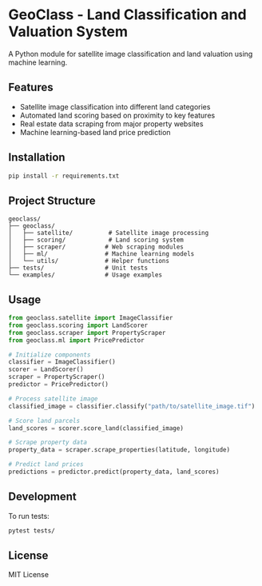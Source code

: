 # GeoClass - Land Classification and Valuation System

A Python module for satellite image classification and land valuation using machine learning.

## Features

- Satellite image classification into different land categories
- Automated land scoring based on proximity to key features
- Real estate data scraping from major property websites
- Machine learning-based land price prediction

## Installation

```bash
pip install -r requirements.txt
```

## Project Structure

```
geoclass/
├── geoclass/
│   ├── satellite/          # Satellite image processing
│   ├── scoring/            # Land scoring system
│   ├── scraper/           # Web scraping modules
│   ├── ml/                # Machine learning models
│   └── utils/             # Helper functions
├── tests/                 # Unit tests
└── examples/              # Usage examples
```

## Usage

```python
from geoclass.satellite import ImageClassifier
from geoclass.scoring import LandScorer
from geoclass.scraper import PropertyScraper
from geoclass.ml import PricePredictor

# Initialize components
classifier = ImageClassifier()
scorer = LandScorer()
scraper = PropertyScraper()
predictor = PricePredictor()

# Process satellite image
classified_image = classifier.classify("path/to/satellite_image.tif")

# Score land parcels
land_scores = scorer.score_land(classified_image)

# Scrape property data
property_data = scraper.scrape_properties(latitude, longitude)

# Predict land prices
predictions = predictor.predict(property_data, land_scores)
```

## Development

To run tests:
```bash
pytest tests/
```

## License

MIT License 
